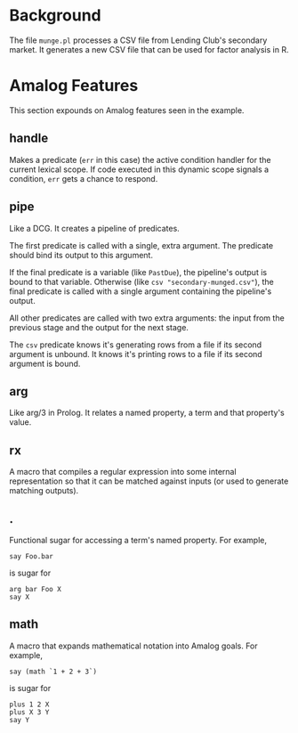 # Background

The file `munge.pl` processes a CSV file from Lending Club's secondary market.  It generates a new CSV file that can be used for factor analysis in R.

# Amalog Features

This section expounds on Amalog features seen in the example.

## handle

Makes a predicate (`err` in this case) the active condition handler for the current lexical scope.  If code executed in this dynamic scope signals a condition, `err` gets a chance to respond.

## pipe

Like a DCG.  It creates a pipeline of predicates.

The first predicate is called with a single, extra argument.  The predicate should bind its output to this argument.

If the final predicate is a variable (like `PastDue`), the pipeline's output is bound to that variable.  Otherwise (like `csv "secondary-munged.csv"`), the final predicate is called with a single argument containing the pipeline's output.

All other predicates are called with two extra arguments: the input from the previous stage and the output for the next stage.

The `csv` predicate knows it's generating rows from a file if its second argument is unbound.  It knows it's printing rows to a file if its second argument is bound.

## arg

Like arg/3 in Prolog.  It relates a named property, a term and that property's value.

## rx

A macro that compiles a regular expression into some internal representation so that it can be matched against inputs (or used to generate matching outputs).

## .

Functional sugar for accessing a term's named property.  For example,

```amalog
say Foo.bar
```

is sugar for

```amalog
arg bar Foo X
say X
```

## math

A macro that expands mathematical notation into Amalog goals.  For example,

```amalog
say (math `1 + 2 + 3`)
```

is sugar for

```amalog
plus 1 2 X
plus X 3 Y
say Y
```
